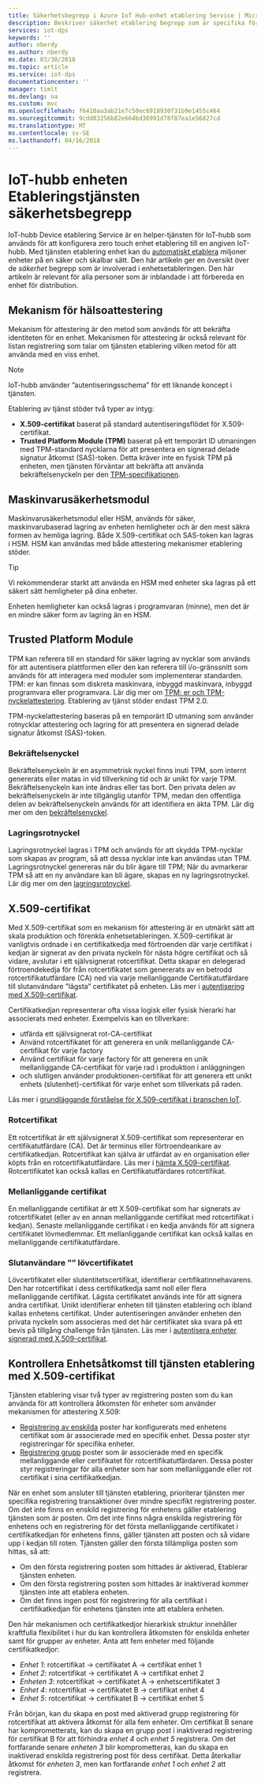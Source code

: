 ```yaml
---
title: Säkerhetsbegrepp i Azure IoT Hub-enhet etablering Service | Microsoft Docs
description: Beskriver säkerhet etablering begrepp som är specifika för enheter med etablering av tjänst- och IoT-hubb
services: iot-dps
keywords: ''
author: nberdy
ms.author: nberdy
ms.date: 03/30/2018
ms.topic: article
ms.service: iot-dps
documentationcenter: ''
manager: timlt
ms.devlang: na
ms.custom: mvc
ms.openlocfilehash: f6410aa3ab21e7c50ec6918930f31b9e1455c464
ms.sourcegitcommit: 9cdd83256b82e664bd36991d78f87ea1e56827cd
ms.translationtype: MT
ms.contentlocale: sv-SE
ms.lasthandoff: 04/16/2018
---
```

# <a name="iot-hub-device-provisioning-service-security-concepts"></a>IoT-hubb enheten Etableringstjänsten säkerhetsbegrepp 

IoT-hubb Device etablering Service är en helper-tjänsten för IoT-hubb som används för att konfigurera zero touch enhet etablering till en angiven IoT-hubb. Med tjänsten etablering enhet kan du [automatiskt etablera](concepts-auto-provisioning.md) miljoner enheter på en säker och skalbar sätt. Den här artikeln ger en översikt över de *säkerhet* begrepp som är involverad i enhetsetableringen. Den här artikeln är relevant för alla personer som är inblandade i att förbereda en enhet för distribution.

## <a name="attestation-mechanism"></a>Mekanism för hälsoattestering

Mekanism för attestering är den metod som används för att bekräfta identiteten för en enhet. Mekanismen för attestering är också relevant för listan registrering som talar om tjänsten etablering vilken metod för att använda med en viss enhet.

> [!NOTE]
> IoT-hubb använder ”autentiseringsschema” för ett liknande koncept i tjänsten.

Etablering av tjänst stöder två typer av intyg:
* **X.509-certifikat** baserat på standard autentiseringsflödet för X.509-certifikat.
* **Trusted Platform Module (TPM)** baserat på ett temporärt ID utmaningen med TPM-standard nycklarna för att presentera en signerad delade signatur åtkomst (SAS)-token. Detta kräver inte en fysisk TPM på enheten, men tjänsten förväntar att bekräfta att använda bekräftelsenyckeln per den [TPM-specifikationen](https://trustedcomputinggroup.org/work-groups/trusted-platform-module/).

## <a name="hardware-security-module"></a>Maskinvarusäkerhetsmodul

Maskinvarusäkerhetsmodul eller HSM, används för säker, maskinvarubaserad lagring av enheten hemligheter och är den mest säkra formen av hemliga lagring. Både X.509-certifikat och SAS-token kan lagras i HSM. HSM kan användas med både attestering mekanismer etablering stöder.

> [!TIP]
> Vi rekommenderar starkt att använda en HSM med enheter ska lagras på ett säkert sätt hemligheter på dina enheter.

Enheten hemligheter kan också lagras i programvaran (minne), men det är en mindre säker form av lagring än en HSM.

## <a name="trusted-platform-module"></a>Trusted Platform Module

TPM kan referera till en standard för säker lagring av nycklar som används för att autentisera plattformen eller den kan referera till i/o-gränssnitt som används för att interagera med moduler som implementerar standarden. TPM: er kan finnas som diskreta maskinvara, inbyggd maskinvara, inbyggd programvara eller programvara. Lär dig mer om [TPM: er och TPM-nyckelattestering](/windows-server/identity/ad-ds/manage/component-updates/tpm-key-attestation). Etablering av tjänst stöder endast TPM 2.0.

TPM-nyckelattestering baseras på en temporärt ID utmaning som använder rotnycklar attestering och lagring för att presentera en signerad delade signatur åtkomst (SAS)-token.

### <a name="endorsement-key"></a>Bekräftelsenyckel

Bekräftelsenyckeln är en asymmetrisk nyckel finns inuti TPM, som internt genererats eller matas in vid tillverkning tid och är unikt för varje TPM. Bekräftelsenyckeln kan inte ändras eller tas bort. Den privata delen av bekräftelsenyckeln är inte tillgänglig utanför TPM, medan den offentliga delen av bekräftelsenyckeln används för att identifiera en äkta TPM. Lär dig mer om den [bekräftelsenyckel](https://technet.microsoft.com/library/cc770443(v=ws.11).aspx).

### <a name="storage-root-key"></a>Lagringsrotnyckel

Lagringsrotnyckel lagras i TPM och används för att skydda TPM-nycklar som skapas av program, så att dessa nycklar inte kan användas utan TPM. Lagringsrotnyckel genereras när du blir ägare till TPM; När du avmarkerar TPM så att en ny användare kan bli ägare, skapas en ny lagringsrotnyckel. Lär dig mer om den [lagringsrotnyckel](https://technet.microsoft.com/library/cc753560(v=ws.11).aspx).

## <a name="x509-certificates"></a>X.509-certifikat

Med X.509-certifikat som en mekanism för attestering är en utmärkt sätt att skala produktion och förenkla enhetsetableringen. X.509-certifikat är vanligtvis ordnade i en certifikatkedja med förtroenden där varje certifikat i kedjan är signerat av den privata nyckeln för nästa högre certifikat och så vidare, avslutar i ett självsignerat rotcertifikat. Detta skapar en delegerad förtroendekedja för från rotcertifikatet som genererats av en betrodd rotcertifikatutfärdare (CA) ned via varje mellanliggande Certifikatutfärdare till slutanvändare ”lägsta” certifikatet på enheten. Läs mer i [autentisering med X.509-certifikat](/azure/iot-hub/iot-hub-x509ca-overview). 

Certifikatkedjan representerar ofta vissa logisk eller fysisk hierarki har associerats med enheter. Exempelvis kan en tillverkare:
- utfärda ett självsignerat rot-CA-certifikat
- Använd rotcertifikatet för att generera en unik mellanliggande CA-certifikat för varje factory
- Använd certifikat för varje factory för att generera en unik mellanliggande CA-certifikat för varje rad i produktion i anläggningen
- och slutligen använder produktionen-certifikat för att generera ett unikt enhets (slutenhet)-certifikat för varje enhet som tillverkats på raden. 

Läs mer i [grundläggande förståelse för X.509-certifikat i branschen IoT](/azure/iot-hub/iot-hub-x509ca-concept). 

### <a name="root-certificate"></a>Rotcertifikat

Ett rotcertifikat är ett självsignerat X.509-certifikat som representerar en certifikatutfärdare (CA). Det är terminus eller förtroendeankare av certifikatkedjan. Rotcertifikat kan själva är utfärdat av en organisation eller köpts från en rotcertifikatutfärdare. Läs mer i [hämta X.509-certifikat](/azure/iot-hub/iot-hub-security-x509-get-started#get-x509-ca-certificates). Rotcertifikatet kan också kallas en Certifikatutfärdares rotcertifikat.

### <a name="intermediate-certificate"></a>Mellanliggande certifikat

En mellanliggande certifikat är ett X.509-certifikat som har signerats av rotcertifikatet (eller av en annan mellanliggande certifikat med rotcertifikat i kedjan). Senaste mellanliggande certifikat i en kedja används för att signera certifikatet lövmedlemmar. Ett mellanliggande certifikat kan också kallas en mellanliggande certifikatutfärdare.

### <a name="end-entity-leaf-certificate"></a>Slutanvändare ”” lövcertifikatet

Lövcertifikatet eller slutentitetscertifikat, identifierar certifikatinnehavarens. Den har rotcertifikat i dess certifikatkedja samt noll eller flera mellanliggande certifikat. Lägsta certifikatet används inte för att signera andra certifikat. Unikt identifierar enheten till tjänsten etablering och ibland kallas enhetens certifikat. Under autentiseringen använder enheten den privata nyckeln som associeras med det här certifikatet ska svara på ett bevis på tillgång challenge från tjänsten. Läs mer i [autentisera enheter signerad med X.509-certifikat](/azure/iot-hub/iot-hub-x509ca-overview#authenticating-devices-signed-with-x509-ca-certificates).

## <a name="controlling-device-access-to-the-provisioning-service-with-x509-certificates"></a>Kontrollera Enhetsåtkomst till tjänsten etablering med X.509-certifikat

Tjänsten etablering visar två typer av registrering posten som du kan använda för att kontrollera åtkomsten för enheter som använder mekanismen för attestering X.509:  

- [Registrering av enskilda](./concepts-service.md#individual-enrollment) poster har konfigurerats med enhetens certifikat som är associerade med en specifik enhet. Dessa poster styr registreringar för specifika enheter.
- [Registrering grupp](./concepts-service.md#enrollment-group) poster som är associerade med en specifik mellanliggande eller certifikatet för rotcertifikatutfärdaren. Dessa poster styr registreringar för alla enheter som har som mellanliggande eller rot certifikat i sina certifikatkedjan. 

När en enhet som ansluter till tjänsten etablering, prioriterar tjänsten mer specifika registrering transaktioner över mindre specifikt registrering poster. Om det inte finns en enskild registrering för enhetens gäller etablering tjänsten som är posten. Om det inte finns några enskilda registrering för enhetens och en registrering för det första mellanliggande certifikatet i certifikatkedjan för enhetens finns, gäller tjänsten att posten och så vidare upp i kedjan till roten. Tjänsten gäller den första tillämpliga posten som hittas, så att:

- Om den första registrering posten som hittades är aktiverad, Etablerar tjänsten enheten.
- Om den första registrering posten som hittades är inaktiverad kommer tjänsten inte att etablera enheten.  
- Om det finns ingen post för registrering för alla certifikat i certifikatkedjan för enhetens tjänsten inte att etablera enheten. 

Den här mekanismen och certifikatkedjor hierarkisk struktur innehåller kraftfulla flexibilitet i hur du kan kontrollera åtkomsten för enskilda enheter samt för grupper av enheter. Anta att fem enheter med följande certifikatkedjor: 

- *Enhet 1*: rotcertifikat -> certifikatet A -> certifikat enhet 1
- *Enhet 2*: rotcertifikat -> certifikatet A -> certifikat enhet 2
- *Enheten 3*: rotcertifikat -> certifikatet A -> enhetscertifikatet 3
- *Enhet 4*: rotcertifikat -> certifikatet B -> certifikat enhet 4
- *Enhet 5*: rotcertifikat -> certifikatet B -> certifikat enhet 5

Från början, kan du skapa en post med aktiverad grupp registrering för rotcertifikat att aktivera åtkomst för alla fem enheter. Om certifikat B senare har komprometterats, kan du skapa en grupp post i inaktiverad registrering för certifikat B för att förhindra *enhet 4* och *enhet 5* registrera. Om det fortfarande senare *enheten 3* blir komprometteras, kan du skapa en inaktiverad enskilda registrering post för dess certifikat. Detta återkallar åtkomst för *enheten 3*, men kan fortfarande *enhet 1* och *enhet 2* att registrera.